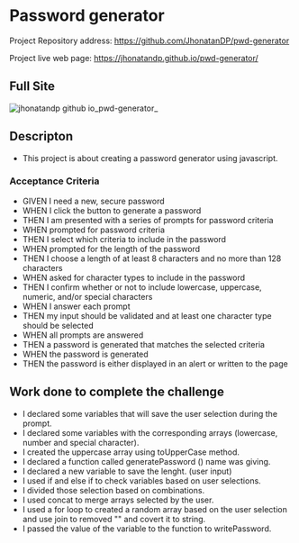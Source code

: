 # Password generator

Project Repository address: https://github.com/JhonatanDP/pwd-generator

Project live web page: https://jhonatandp.github.io/pwd-generator/


## Full Site
![jhonatandp github io_pwd-generator_](https://user-images.githubusercontent.com/106892660/175830889-eee81c26-0cca-41db-a941-52e54f52adb6.png)

## Descripton

- This project is about creating a password generator using javascript.  


### Acceptance Criteria

- GIVEN I need a new, secure password
- WHEN I click the button to generate a password
- THEN I am presented with a series of prompts for password criteria
- WHEN prompted for password criteria
- THEN I select which criteria to include in the password
- WHEN prompted for the length of the password
- THEN I choose a length of at least 8 characters and no more than 128 characters
- WHEN asked for character types to include in the password
- THEN I confirm whether or not to include lowercase, uppercase, numeric, and/or special characters
- WHEN I answer each prompt
- THEN my input should be validated and at least one character type should be selected
- WHEN all prompts are answered
- THEN a password is generated that matches the selected criteria
- WHEN the password is generated
- THEN the password is either displayed in an alert or written to the page


## Work done to complete the challenge
- I declared some variables that will save the user selection during the prompt.
- I declared some variables with the corresponding arrays (lowercase, number and special character).
- I created the uppercase array using toUpperCase method.
- I declared a function called generatePassword () name was giving.
- I declared a new variable to save the lenght. (user input)
- I used if and else if to check variables based on user selections.
- I divided those selection based on combinations.
- I used concat to merge arrays selected by the user.
- I used a for loop to created a random array based on the user selection and use join to removed "" and covert it to string.
- I passed the value of the variable to the function to writePassword.
